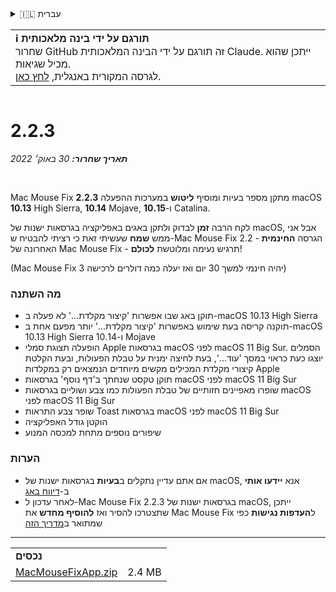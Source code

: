 <details>
<summary>🇮🇱 עברית</summary>

[🇬🇧 English (GitHub)](https://github.com/noah-nuebling/mac-mouse-fix/releases/tag/2.2.3)\
[🇦🇩 Català](https://redirect.macmousefix.com/?target=mmf-release&tag=2.2.3&locale=ca)\
[🇩🇪 Deutsch](https://redirect.macmousefix.com/?target=mmf-release&tag=2.2.3&locale=de)\
[🇪🇸 Español](https://redirect.macmousefix.com/?target=mmf-release&tag=2.2.3&locale=es)\
[🇫🇷 Français](https://redirect.macmousefix.com/?target=mmf-release&tag=2.2.3&locale=fr)\
[🇮🇩 Indonesia](https://redirect.macmousefix.com/?target=mmf-release&tag=2.2.3&locale=id)\
[🇮🇹 Italiano](https://redirect.macmousefix.com/?target=mmf-release&tag=2.2.3&locale=it)\
[🇭🇺 Magyar](https://redirect.macmousefix.com/?target=mmf-release&tag=2.2.3&locale=hu)\
[🇳🇱 Nederlands](https://redirect.macmousefix.com/?target=mmf-release&tag=2.2.3&locale=nl)\
[🇵🇱 Polski](https://redirect.macmousefix.com/?target=mmf-release&tag=2.2.3&locale=pl)\
[🇧🇷 Português (Brasil)](https://redirect.macmousefix.com/?target=mmf-release&tag=2.2.3&locale=pt-BR)\
[🇵🇹 Português (Portugal)](https://redirect.macmousefix.com/?target=mmf-release&tag=2.2.3&locale=pt-PT)\
[🇷🇴 Română](https://redirect.macmousefix.com/?target=mmf-release&tag=2.2.3&locale=ro)\
[🇸🇪 Svenska](https://redirect.macmousefix.com/?target=mmf-release&tag=2.2.3&locale=sv)\
[🇻🇳 Tiếng Việt](https://redirect.macmousefix.com/?target=mmf-release&tag=2.2.3&locale=vi)\
[🇹🇷 Türkçe](https://redirect.macmousefix.com/?target=mmf-release&tag=2.2.3&locale=tr)\
[🇨🇿 Čeština](https://redirect.macmousefix.com/?target=mmf-release&tag=2.2.3&locale=cs)\
[🇬🇷 Ελληνικά](https://redirect.macmousefix.com/?target=mmf-release&tag=2.2.3&locale=el)\
[🇷🇺 Русский](https://redirect.macmousefix.com/?target=mmf-release&tag=2.2.3&locale=ru)\
[🇺🇦 Українська](https://redirect.macmousefix.com/?target=mmf-release&tag=2.2.3&locale=uk)\
**🇮🇱 עברית**\
[🇸🇦 العربية](https://redirect.macmousefix.com/?target=mmf-release&tag=2.2.3&locale=ar)\
[🇮🇳 हिन्दी](https://redirect.macmousefix.com/?target=mmf-release&tag=2.2.3&locale=hi)\
[🇹🇭 ไทย](https://redirect.macmousefix.com/?target=mmf-release&tag=2.2.3&locale=th)\
[🇨🇳 中文 (简体)](https://redirect.macmousefix.com/?target=mmf-release&tag=2.2.3&locale=zh-Hans)\
[🇨🇳 中文 (繁體)](https://redirect.macmousefix.com/?target=mmf-release&tag=2.2.3&locale=zh-Hant)\
[🇭🇰 中文（香港)](https://redirect.macmousefix.com/?target=mmf-release&tag=2.2.3&locale=zh-HK)\
[🇯🇵 日本語](https://redirect.macmousefix.com/?target=mmf-release&tag=2.2.3&locale=ja)\
[🇰🇷 한국어](https://redirect.macmousefix.com/?target=mmf-release&tag=2.2.3&locale=ko)\
[Help translate Mac Mouse Fix to different languages!](https://github.com/noah-nuebling/mac-mouse-fix/discussions/731)
</details>
<table align=><td>
<b>ℹ️ תורגם על ידי בינה מלאכותית</b><br>
שחרור GitHub זה תורגם על ידי הבינה המלאכותית Claude. ייתכן שהוא מכיל שגיאות.<br>
לגרסה המקורית באנגלית, <a href="https://github.com/noah-nuebling/mac-mouse-fix/releases/tag/2.2.3">לחץ כאן</a>.
</td></table>

<table></table>

# 2.2.3
***תאריך שחרור:** 30 באוק׳ 2022*

<br>

Mac Mouse Fix **2.2.3** מתקן מספר בעיות ומוסיף **ליטוש** במערכות ההפעלה macOS **10.13** High Sierra, **10.14** Mojave, ו-**10.15** Catalina.

לקח הרבה **זמן** לבדוק ולתקן באגים באפליקציה בגרסאות ישנות של macOS, אבל אני ממש **שמח** שעשיתי זאת כי רציתי להבטיח ש-Mac Mouse Fix 2.2 - הגרסה **החינמית** האחרונה של Mac Mouse Fix - תרגיש נעימה ומלוטשת **לכולם**!

(Mac Mouse Fix 3 יהיה חינמי למשך 30 יום ואז יעלה כמה דולרים לרכישה)

### מה השתנה

- תוקן באג שבו אפשרות 'קיצור מקלדת...' לא פעלה ב-macOS 10.13 High Sierra
- תוקנה קריסה בעת שימוש באפשרות 'קיצור מקלדת...' יותר מפעם אחת ב-macOS 10.13 High Sierra ו-10.14 Mojave
- הופעלה תצוגת סמלי Apple בגרסאות macOS לפני macOS 11 Big Sur. הסמלים יוצגו כעת כראוי במסך 'עוד...', בעת לחיצה ימנית על טבלת הפעולות, ובעת הקלטת קיצורי מקלדת המכילים מקשים מיוחדים הנמצאים רק במקלדות Apple
- תוקן טקסט שנחתך ב'דף נוסף' בגרסאות macOS לפני macOS 11 Big Sur
- שופרו מאפיינים חזותיים של טבלת הפעולות כמו צבע ושוליים בגרסאות macOS לפני macOS 11 Big Sur
- שופר צבע התראות Toast בגרסאות macOS לפני macOS 11 Big Sur
- הוקטן גודל האפליקציה
- שיפורים נוספים מתחת למכסה המנוע

### הערות

- אם אתם עדיין נתקלים ב**בעיות** בגרסאות ישנות של macOS, אנא **יידעו אותי** ב-[דיווח באג](https://noah-nuebling.github.io/mac-mouse-fix-feedback-assistant/?type=bug-report)
- לאחר עדכון ל-Mac Mouse Fix 2.2.3 בגרסאות ישנות של macOS, ייתכן שתצטרכו להסיר ואז **להוסיף מחדש** את Mac Mouse Fix ל**העדפות נגישות** כפי שמתואר ב[מדריך הזה](https://github.com/noah-nuebling/mac-mouse-fix/discussions/101)

---

<table align="start">
<tr>
    <td colspan=2>
        <b>נכסים</b>
    </td>
</tr>
<tr>
    <td><a href="https://github.com/noah-nuebling/mac-mouse-fix/releases/download/2.2.3/MacMouseFixApp.zip">MacMouseFixApp.zip</a></td>
    <td>2.4 MB</td>
</tr>
</table>